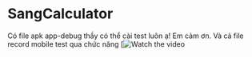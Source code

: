 # SangCalculator
Có file apk app-debug thầy có thể cài test luôn ạ! Em cảm ơn.
Và cả file record mobile test qua chức năng
[![Watch the video](https://youtu.be/KaYBDeYNkUk)
